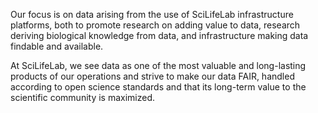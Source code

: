 Our focus is on data arising from the use of SciLifeLab infrastructure platforms, 
both to promote research on adding value to data, 
research deriving biological knowledge from data, 
and infrastructure making data findable and available.

At SciLifeLab, we see data as one of the most valuable and long-lasting products of our operations and strive to make our data FAIR, 
handled according to open science standards and that its long-term value to the scientific community is maximized.
